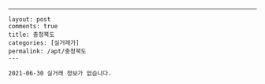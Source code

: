 ---
    layout: post
    comments: true
    title: 충청북도
    categories: [실거래가]
    permalink: /apt/충청북도
    ---

    2021-06-30 실거래 정보가 없습니다.

    